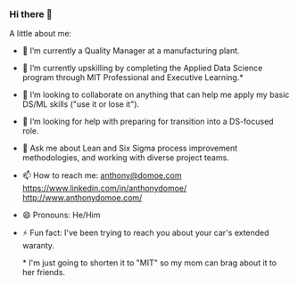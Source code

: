 ### Hi there 👋

A little about me:

- 🔭 I’m currently a Quality Manager at a manufacturing plant.
- 🌱 I’m currently upskilling by completing the Applied Data Science program through MIT Professional and Executive Learning.*
- 👯 I’m looking to collaborate on anything that can help me apply my basic DS/ML skills ("use it or lose it").
- 🤔 I’m looking for help with preparing for transition into a DS-focused role.  
- 💬 Ask me about Lean and Six Sigma process improvement methodologies, and working with diverse project teams.
- 📫 How to reach me: anthony@domoe.com https://www.linkedin.com/in/anthonydomoe/ http://www.anthonydomoe.com/
- 😄 Pronouns: He/Him
- ⚡ Fun fact: I've been trying to reach you about your car's extended waranty.

  \* I'm just going to shorten it to "MIT" so my mom can brag about it to her friends.
